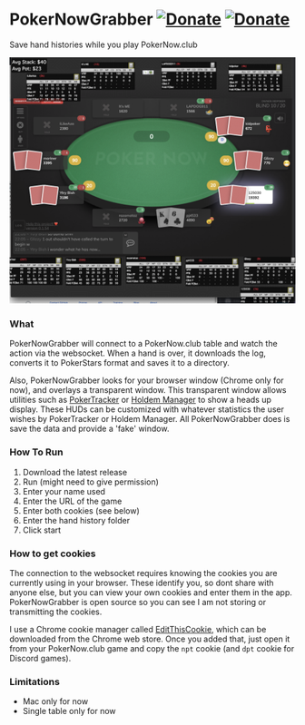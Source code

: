 # PokerNowGrabber [![Donate](https://img.shields.io/badge/donate-bitcoin-blue.svg)](https://blockchair.com/bitcoin/address/1CDF8xDX33tdkEyUcHL22DBTDEmq4ukMPp) [![Donate](https://img.shields.io/badge/donate-ethereum-blue.svg)](https://blockchair.com/ethereum/address/0xde6458b369ebadba2b515ca0dd4a4d978ad2f93a)

Save hand histories while you play PokerNow.club

![Screenshot](pokernowgrabber.png)

### What

PokerNowGrabber will connect to a PokerNow.club table and watch the action via the websocket.  When a hand is over, it downloads the log, converts it to PokerStars format and saves it to a directory.  

Also, PokerNowGrabber looks for your browser window (Chrome only for now), and overlays a transparent window.  This transparent window allows utilities such as [PokerTracker](https://www.pokertracker.com) or [Holdem Manager](https://www.holdemmanager.com/hm3/) to show a heads up display.  These HUDs can be customized with whatever statistics the user wishes by PokerTracker or Holdem Manager.  All PokerNowGrabber does is save the data and provide a 'fake' window.

### How To Run

1. Download the latest release
2. Run (might need to give permission)
3. Enter your name used
4. Enter the URL of the game
5. Enter both cookies (see below)
6. Enter the hand history folder
7. Click start

### How to get cookies

The connection to the websocket requires knowing the cookies you are currently using in your browser.  These identify you, so dont share with anyone else, but you can view your own cookies and enter them in the app.  PokerNowGrabber is open source so you can see I am not storing or transmitting the cookies.   

I use a Chrome cookie manager called [EditThisCookie](https://editthiscookie.com), which can be downloaded from the Chrome web store.  Once you added that, just open it from your PokerNow.club game and copy the `npt` cookie (and `dpt` cookie for Discord games).  

### Limitations

* Mac only for now
* Single table only for now

